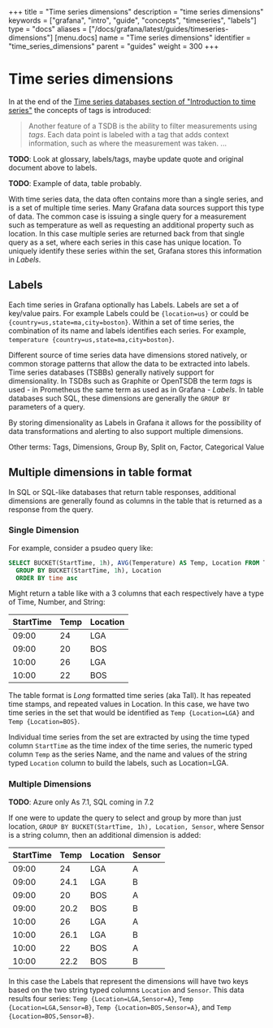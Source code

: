 +++
title = "Time series dimensions"
description = "time series dimensions"
keywords = ["grafana", "intro", "guide", "concepts", "timeseries", "labels"]
type = "docs"
aliases = ["/docs/grafana/latest/guides/timeseries-dimensions"]
[menu.docs]
name = "Time series dimensions"
identifier = "time_series_dimensions"
parent = "guides"
weight = 300
+++

# Time series dimensions

In at the end of the [Time series databases section of "Introduction to time series"](TODO://link) the concepts of tags is introduced:

> Another feature of a TSDB is the ability to filter measurements using _tags_. Each data point is labeled with a tag that adds context information, such as where the measurement was taken. ...

**TODO**: Look at glossary, labels/tags, maybe update quote and original document above to labels.

**TODO**: Example of data, table probably.

With time series data, the data often contains more than a single series, and is a set of multiple time series. Many Grafana data sources support this type of data. The common case is issuing a single query for a measurement such as temperature as well as requesting an additional property such as location. In this case multiple series are returned back from that single query as a set, where each series in this case has unique location. To uniquely identify these series within the set, Grafana stores this information in _Labels_.

## Labels

Each time series in Grafana optionally has Labels. Labels are set a of key/value pairs. For example Labels could be `{location=us}` or could be `{country=us,state=ma,city=boston}`. Within a set of time series, the combination of its name and labels identifies each series. For example, `temperature {country=us,state=ma,city=boston}`.

Different source of time series data have dimensions stored natively, or common storage patterns that allow the data to be extracted into labels. Time series databases (TSBBs) generally natively support for dimensionality. In TSDBs such as Graphite or OpenTSDB the term _tags_ is used - in Prometheus the same term as used as in Grafana - _Labels_. In table databases such SQL, these dimensions are generally the `GROUP BY` parameters of a query.

By storing dimensionality as Labels in Grafana it allows for the possibility of data transformations and alerting to also support multiple dimensions.

Other terms:
Tags, Dimensions, Group By, Split on, Factor, Categorical Value

## Multiple dimensions in table format

In SQL or SQL-like databases that return table responses, additional dimensions are generally found as columns in the table that is returned as a response from the query.

### Single Dimension

For example, consider a psudeo query like:

```sql
SELECT BUCKET(StartTime, 1h), AVG(Temperature) AS Temp, Location FROM T
  GROUP BY BUCKET(StartTime, 1h), Location
  ORDER BY time asc
```

Might return a table like with a 3 columns that each respectively have a type of Time, Number, and String:

| StartTime  | Temp | Location |
| ---------- | ---- | -------- |
| 09:00      | 24   | LGA      |
| 09:00      | 20   | BOS      |
| 10:00      | 26   | LGA      |
| 10:00      | 22   | BOS      |


The table format is _Long_ formatted time series (aka Tall). It has repeated time stamps, and repeated values in Location. In this case, we have two time series in the set that would be identified as `Temp {Location=LGA}` and `Temp {Location=BOS}`.

Individual time series from the set are extracted by using the time typed column `StartTime` as the time index of the time series, the numeric typed column `Temp` as the series Name, and the name and values of the string typed `Location` column to build the labels, such as Location=LGA.

### Multiple Dimensions

**TODO**: Azure only As 7.1, SQL coming in 7.2

If one were to update the query to select and group by more than just location, `GROUP BY BUCKET(StartTime, 1h), Location, Sensor`, where Sensor is a string column, then an additional dimension is added:

| StartTime  | Temp | Location | Sensor |
| ---------- | ---- | -------- | ------ |
| 09:00      | 24   | LGA      | A      |
| 09:00      | 24.1 | LGA      | B      |
| 09:00      | 20   | BOS      | A      |
| 09:00      | 20.2 | BOS      | B      |
| 10:00      | 26   | LGA      | A      |
| 10:00      | 26.1 | LGA      | B      |
| 10:00      | 22   | BOS      | A      |
| 10:00      | 22.2 | BOS      | B      |

In this case the Labels that represent the dimensions will have two keys based on the two string typed columns `Location` and `Sensor`. This data results four series: `Temp {Location=LGA,Sensor=A}`, `Temp {Location=LGA,Sensor=B}`, `Temp {Location=BOS,Sensor=A}`, and `Temp {Location=BOS,Sensor=B}`.

